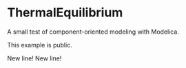 ThermalEquilibrium
==================

A small test of component-oriented modeling with Modelica.

This example is public.

New line!
New line!
